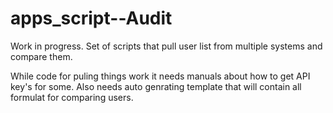 # apps_script--Audit
Work in progress. Set of scripts that pull user list from multiple systems and compare them.


While code for puling things work it needs manuals about how to get API key's for some.
Also needs auto genrating template that will contain all formulat for comparing users.
